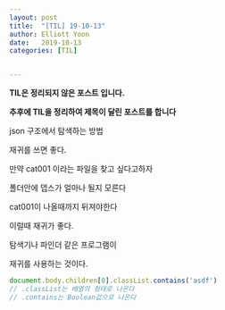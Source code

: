 ```yaml
---
layout: post
title:  "[TIL] 19-10-13"
author: Elliott Yoon
date:   2019-10-13
categories: [TIL]


---
```


**TIL은 정리되지 않은 포스트 입니다.**

**추후에 TIL을 정리하여 제목이 달린 포스트를 합니다**



json 구조에서 탐색하는 방법

재귀를 쓰면 좋다.



만약 cat001 이라는 파일을 찾고 싶다고하자

폴더안에 뎁스가 얼마나 될지 모른다

cat001이 나올때까지 뒤져야한다

이럴때 재귀가 좋다.



탐색기나 파인더 같은 프로그램이

재귀를 사용하는 것이다.



```js
document.body.children[0].classList.contains('asdf')
// .classList는 배열의 형태로 나온다
// .contains는 Boolean값으로 나온다
```



